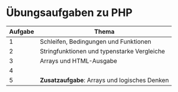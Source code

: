 # Übungsaufgaben zu PHP

| Aufgabe |                     Thema                      |
|---------|------------------------------------------------|
|       1 | Schleifen, Bedingungen und Funktionen          |
|       2 | Stringfunktionen und typenstarke Vergleiche    |
|       3 | Arrays und HTML-Ausgabe                        |
|       4 |                                                |
|       5 | **Zusatzaufgabe**: Arrays und logisches Denken |
